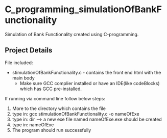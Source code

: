# C_programming_simulationOfBankFunctionality
Simulation of Bank Functionality created using C-programming.

## Project Details

File included: 
 - stimulationOfBankFunctionality.c - contains the front end html with the main body
   * Make sure GCC complier installed or have an IDE(like codeBlocks) which has GCC pre-installed.
 
 If running via command line follow below steps:
   1) More to the directory which contains the file
   2) type in: gcc stimulationOfBankFunctionality.c -o nameOfExe
   3) type in: dir --> a new exe file named nameOfExe.exe should be created
   4) type in: nameOfExe
   5) The program should run successfully
